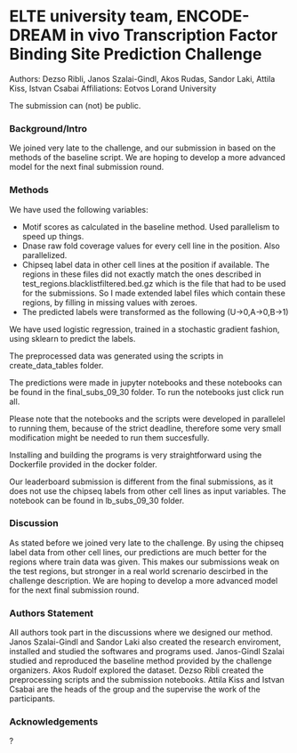 # ELTE university team, ENCODE-DREAM in vivo Transcription Factor Binding Site Prediction Challenge

Authors: Dezso Ribli, Janos Szalai-Gindl, Akos Rudas, Sandor Laki, Attila Kiss, Istvan Csabai
Affiliations: Eotvos Lorand University

The submission can (not) be public.

### Background/Intro

We joined very late to the challenge, and our submission in based on the methods of the baseline script. We are hoping to develop a more advanced model for the next final submission round.


### Methods

We have used the following variables:
- Motif scores as calculated in the baseline method. Used parallelism to speed up things.
- Dnase raw fold coverage values for every cell line in the position. Also parallelized.
- Chipseq label data in other cell lines at the position if available. The regions in these files did not exactly match the ones described in test_regions.blacklistfiltered.bed.gz which is the file that had to be used for the submissions. So I made extended label files which contain these regions, by filling in missing values with zeroes.
- The predicted labels were transformed as the following (U->0,A->0,B->1)

We have used logistic regression, trained in a stochastic gradient fashion, using sklearn to predict the labels.

The preprocessed data was generated using the scripts in create_data_tables folder.

The predictions were made in jupyter notebooks and these notebooks can be found in the final_subs_09_30 folder. To run the notebooks just click run all. 

Please note that the notebooks and the scripts were developed in parallelel to running them, because of the strict deadline, therefore some very small modification might be needed to run them succesfully.

Installing and building the programs is very straightforward using the Dockerfile provided in the docker folder.

Our leaderboard submission is different from the final submissions, as it does not use the chipseq labels from other cell lines as input variables. The notebook can be found in lb_subs_09_30 folder.


### Discussion 

As stated before we joined very late to the challenge. By using the chipseq label data from other cell lines, our predictions are much better for the regions where train data was given. This makes our submissions weak on the test regions, but stronger in a real world screnario descirbed in the challenge description. We are hoping to develop a more advanced model for the next final submission round. 

### Authors Statement

All authors took part in the discussions where we designed our method. Janos Szalai-Gindl and Sandor Laki  also created the research enviroment, installed and studied the softwares and programs used. Janos-Gindl Szalai studied and reproduced the baseline method provided by the challenge organizers. Akos Rudolf explored the dataset. Dezso Ribli created the preprocessing scripts and the submission notebooks. Attila Kiss and Istvan Csabai are the heads of the group and the supervise the work of the participants.

### Acknowledgements

?


